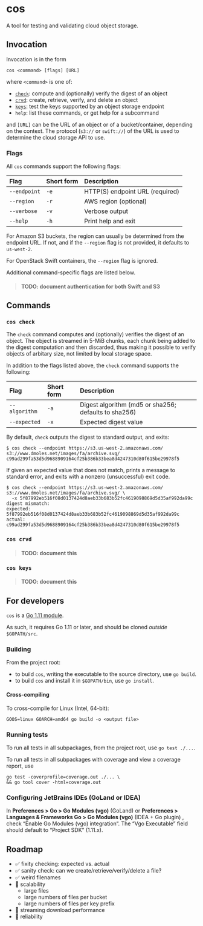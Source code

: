 # cos

A tool for testing and validating cloud object storage.

## Invocation

Invocation is in the form

```
cos <command> [flags] [URL]
```

where `<command>` is one of:

- [`check`](https://github.com/dmolesUC3/cos#cos-check): 
  compute and (optionally) verify the digest of an object
- [`crvd`](https://github.com/dmolesUC3/cos#cos-crvd): 
  create, retrieve, verify, and delete an object
- [`keys`](https://github.com/dmolesUC3/cos#cos-keys): 
  test the keys supported by an object storage endpoint
- `help`: 
  list these commands, or get help for a subcommand

and `[URL]` can be the URL of an object or of a bucket/container, depending
on the context. The protocol (`s3://` or `swift://`) of the URL is used to
determine the cloud storage API to use.

### Flags

All `cos` commands support the following flags:

| Flag | Short form | Description |
| :-- | :-- | :-- |
| `--endpoint` | `-e` | HTTP(S) endpoint URL (required) |
| `--region` | `-r` | AWS region (optional) |
| `--verbose` | `-v` | Verbose output |
| `--help` | `-h` | Print help and exit |

For Amazon S3 buckets, the region can usually be determined from the
endpoint URL. If not, and if the `--region` flag is not provided, it
defaults to `us-west-2`.

For OpenStack Swift containers, the `--region` flag is ignored.

Additional command-specific flags are listed below.

> #### TODO: document authentication for both Swift and S3

## Commands

### `cos check`

The `check` command computes and (optionally) verifies the digest of an
object. The object is streamed in 5-MiB chunks, each chunk being added to
the digest computation and then discarded, thus making it possible to 
verify objects of arbitary size, not limited by local storage space.

In addition to the flags listed above, the `check` command supports the following:

| Flag | Short form | Description |
| :-- | :-- | :-- |
| `--algorithm` | `-a` | Digest algorithm (md5 or sha256; defaults to sha256) |
| `--expected` | `-x` | Expected digest value |

By default, `check` outputs the digest to standard output, and exits:

```
$ cos check --endpoint https://s3.us-west-2.amazonaws.com/ s3://www.dmoles.net/images/fa/archive.svg/
c99ad299fa53d5d9688909164cf25b386b33bea8d4247310d80f615be29978f5
```

If given an expected value that does not match, prints a message to standard
error, and exits with a nonzero (unsuccessful) exit code.

```
$ cos check --endpoint https://s3.us-west-2.amazonaws.com/ s3://www.dmoles.net/images/fa/archive.svg/ \
  -x 5f87992eb516f08d0137424d8aeb33b683b52fc4619098869d5d35af992da99c
digest mismatch: 
expected: 5f87992eb516f08d0137424d8aeb33b683b52fc4619098869d5d35af992da99c
actual: c99ad299fa53d5d9688909164cf25b386b33bea8d4247310d80f615be29978f5
```

### `cos crvd`

> #### TODO: document this

### `cos keys`

> #### TODO: document this

## For developers

`cos` is a [Go 1.11 module](https://github.com/golang/go/wiki/Modules). 

As such, it requires Go 1.11 or later, and should be cloned _outside_
`$GOPATH/src`.

### Building

From the project root:

- to build `cos`, writing the executable to the source directory, use `go build`.
- to build `cos` and install it in `$GOPATH/bin`, use `go install`.

#### Cross-compiling

To cross-compile for Linux (Intel, 64-bit):

```
GOOS=linux GOARCH=amd64 go build -o <output file>
```

### Running tests

To run all tests in all subpackages, from the project root, use `go test ./...`.

To run all tests in all subpackages with coverage and view a coverage report, use

```
go test -coverprofile=coverage.out ./... \
&& go tool cover -html=coverage.out
```

### Configuring JetBrains IDEs (GoLand or IDEA)

In **Preferences > Go > Go Modules (vgo)** (GoLand) or **Preferences >
Languages & Frameworks Go > Go Modules (vgo)** (IDEA + Go plugin) , check
“Enable Go Modules (vgo) integration“. The “Vgo Executable” field should
default to “Project SDK” (1.11.x).

## Roadmap

- ✅ fixity checking: expected vs. actual
- ✅ sanity check: can we create/retrieve/verify/delete a file?
- ✅ weird filenames
- 🔲 scalability
  - large files
  - large numbers of files per bucket
  - large numbers of files per key prefix
- 🔲 streaming download performance
- 🔲 reliability 
